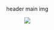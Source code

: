 <p align="center">
header
main img
</p>

<p align="center"> <img src=https://i.ibb.co/ngGd0gQ/Vanilla-1x-14-3s-275px-227px.gif> </p>
